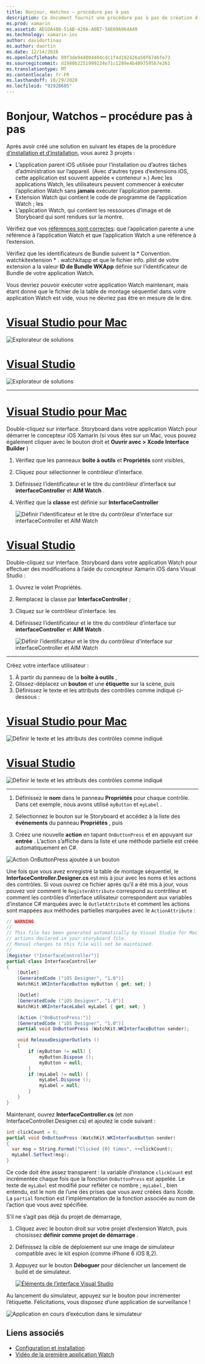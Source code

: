 ```yaml
---
title: Bonjour, Watchos – procédure pas à pas
description: Ce document fournit une procédure pas à pas de création d’une application Watchos simple à l’aide de Xamarin. Il décrit comment travailler à la fois dans Visual Studio et Visual Studio pour Mac, utiliser des storyboards et répondre aux événements dans le code.
ms.prod: xamarin
ms.assetid: AD1DA488-51AB-420A-A0B7-3AE69A964A40
ms.technology: xamarin-ios
author: davidortinau
ms.author: daortin
ms.date: 12/14/2016
ms.openlocfilehash: 89f3de944004404cdc1f4d192426a50f6746fe73
ms.sourcegitcommit: d1980b2251999224e71c1289e4b4097595b7e261
ms.translationtype: MT
ms.contentlocale: fr-FR
ms.lasthandoff: 10/29/2020
ms.locfileid: "92928605"
---
```

# <a name="hello-watchos--walkthrough"></a>Bonjour, Watchos – procédure pas à pas

Après avoir créé une solution en suivant les étapes de la procédure [d’installation et d’installation](~/ios/watchos/get-started/installation.md), vous aurez 3 projets :

- L’application parent iOS utilisée pour l’installation ou d’autres tâches d’administration sur l’appareil. (Avec d’autres types d’extensions iOS, cette application est souvent appelée « conteneur ».) Avec les applications Watch, les utilisateurs peuvent commencer à exécuter l’application Watch sans **jamais** exécuter l’application parente.
- Extension Watch qui contient le code de programme de l’application Watch ; les
- L’application Watch, qui contient les ressources d’image et de Storyboard qui sont rendues sur la montre.

Vérifiez que vos [références sont correctes](~/ios/watchos/get-started/project-references.md): que l’application parente a une référence à l’application Watch et que l’application Watch a une référence à l’extension.

Vérifiez que les identificateurs de Bundle suivent la \* Convention. watchkitextension \* . watchkitapp et que le fichier info. plist de votre extension a la valeur **ID de Bundle WKApp** définie sur l’identificateur de Bundle de votre application Watch.

Vous devriez pouvoir exécuter votre application Watch maintenant, mais étant donné que le fichier de la table de montage séquentiel dans votre application Watch est vide, vous ne devriez pas être en mesure de le dire.

# <a name="visual-studio-for-mac"></a>[Visual Studio pour Mac](#tab/macos)

![Explorateur de solutions](hello-watch-images/projectstructure.png)

# <a name="visual-studio"></a>[Visual Studio](#tab/windows)

![Explorateur de solutions](hello-watch-images/vs-projectstructure.png)

-----

# <a name="visual-studio-for-mac"></a>[Visual Studio pour Mac](#tab/macos)

Double-cliquez sur interface. Storyboard dans votre application Watch pour démarrer le concepteur iOS Xamarin (si vous êtes sur un Mac, vous pouvez également cliquer avec le bouton droit et **Ouvrir avec > Xcode Interface Builder** )

1. Vérifiez que les panneaux **boîte à outils** et **Propriétés** sont visibles,
1. Cliquez pour sélectionner le contrôleur d’interface.
1. Définissez l’identificateur et le titre du contrôleur d’interface sur **interfaceController** et **AIM Watch** .
1. Vérifiez que la **classe** est définie sur  **InterfaceController**

    ![Définir l’identificateur et le titre du contrôleur d’interface sur interfaceController et AIM Watch](hello-watch-images/interfacecontrollerattributes.png)

# <a name="visual-studio"></a>[Visual Studio](#tab/windows)

Double-cliquez sur interface. Storyboard dans votre application Watch pour effectuer des modifications à l’aide du concepteur Xamarin iOS dans Visual Studio :

1. Ouvrez le volet Propriétés.
1. Remplacez la classe par **InterfaceController** ;
1. Cliquez sur le contrôleur d’interface. les
1. Définissez l’identificateur et le titre du contrôleur d’interface sur **interfaceController** et **AIM Watch** .

    ![Définir l’identificateur et le titre du contrôleur d’interface sur interfaceController et AIM Watch](hello-watch-images/vs-interfacecontrollerattributes.png)

-----

Créez votre interface utilisateur :

1. À partir du panneau de la **boîte à outils** ,
1. Glissez-déplacez un **bouton** et une **étiquette** sur la scène, puis
1. Définissez le texte et les attributs des contrôles comme indiqué ci-dessous :

# <a name="visual-studio-for-mac"></a>[Visual Studio pour Mac](#tab/macos)

![Définir le texte et les attributs des contrôles comme indiqué](hello-watch-images/draganddrop.png)

# <a name="visual-studio"></a>[Visual Studio](#tab/windows)

![Définir le texte et les attributs des contrôles comme indiqué](hello-watch-images/vs-draganddrop.png)

-----

1. Définissez le **nom** dans le panneau **Propriétés** pour chaque contrôle. Dans cet exemple, nous avons utilisé `myButton` et `myLabel` .

1. Sélectionnez le bouton sur le Storyboard et accédez à la liste des **événements** du panneau **Propriétés** , puis

1. Créez une nouvelle **action** en tapant `OnButtonPress` et en appuyant sur **entrée** .
  L’action s’affiche dans la liste et une méthode partielle est créée automatiquement en C#.

![Action OnButtonPress ajoutée à un bouton](hello-watch-images/buttonaction.png)

Une fois que vous avez enregistré la table de montage séquentiel, le **InterfaceController.Designer.cs** est mis à jour avec les noms et les actions des contrôles. Si vous ouvrez ce fichier après qu’il a été mis à jour, vous pouvez voir comment le `RegisterAttribute` correspond au contrôleur et comment les contrôles d’interface utilisateur correspondent aux variables d’instance C# marquées avec le `OutletAttribute` et comment les actions sont mappées aux méthodes partielles marquées avec le `ActionAttribute` :

```csharp
// WARNING
//
// This file has been generated automatically by Visual Studio for Mac from the outlets and
// actions declared in your storyboard file.
// Manual changes to this file will not be maintained.
//
[Register ("InterfaceController")]
partial class InterfaceController
{
    [Outlet]
    [GeneratedCode ("iOS Designer", "1.0")]
    WatchKit.WKInterfaceButton myButton { get; set; }

    [Outlet]
    [GeneratedCode ("iOS Designer", "1.0")]
    WatchKit.WKInterfaceLabel myLabel { get; set; }

    [Action ("OnButtonPress:")]
    [GeneratedCode ("iOS Designer", "1.0")]
    partial void OnButtonPress (WatchKit.WKInterfaceButton sender);

    void ReleaseDesignerOutlets ()
    {
        if (myButton != null) {
            myButton.Dispose ();
            myButton = null;
        }
        if (myLabel != null) {
            myLabel.Dispose ();
            myLabel = null;
        }
    }
}
```

Maintenant, ouvrez **InterfaceController.cs** (et *non* InterfaceController.Designer.cs) et ajoutez le code suivant :

```csharp
int clickCount = 0;
partial void OnButtonPress (WatchKit.WKInterfaceButton sender)
{
  var msg = String.Format("Clicked {0} times", ++clickCount);
  myLabel.SetText(msg);
}
```

Ce code doit être assez transparent : la variable d’instance `clickCount` est incrémentée chaque fois que la fonction `OnButtonPress` est appelée. Le texte de `myLabel` est modifié pour refléter ce nombre ; `myLabel` , bien entendu, est le nom de l’une des prises que vous avez créées dans Xcode. La `partial` fonction est l’implémentation de la fonction associée au nom de l’action que vous avez spécifiée.

S’il ne s’agit pas déjà du projet de démarrage,

1. Cliquez avec le bouton droit sur votre projet d’extension Watch, puis choisissez **définir comme projet de démarrage** .

1. Définissez la cible de déploiement sur une image de simulateur compatible avec le kit espion (comme iPhone 6 iOS 8,2).

1. Appuyez sur le bouton **Déboguer** pour déclencher un lancement de build et de simulateur.

    [![Éléments de l’interface Visual Studio](hello-watch-images/readytodebug-sml.png)](hello-watch-images/readytodebug.png#lightbox)

Au lancement du simulateur, appuyez sur le bouton pour incrémenter l’étiquette.
Félicitations, vous disposez d’une application de surveillance !

![Application en cours d’exécution dans le simulateur](hello-watch-images/running.png)

## <a name="related-links"></a>Liens associés

- [Configuration et installation](~/ios/watchos/get-started/installation.md)
- [Vidéo de la première application Watch](https://blog.xamarin.com/your-first-watch-kit-app/)
